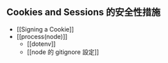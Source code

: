 ## Cookies and Sessions 的安全性措施
- [[Signing a Cookie]]
- [[process(node)]]
	- [[dotenv]]
	- [[node 的 gitignore 設定]]